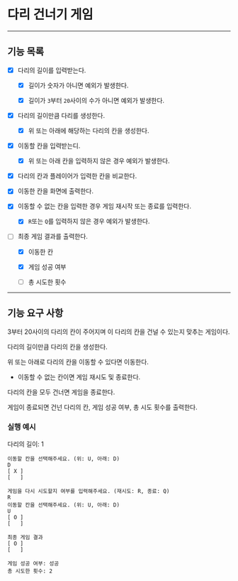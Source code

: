 # 다리 건너기 게임

---
## 기능 목록
- [x] 다리의 길이를 입력받는다.
  - [x] 길이가 숫자가 아니면 예외가 발생한다.
  - [x] 길이가 `3`부터 `20`사이의 수가 아니면 예외가 발생한다.


- [x] 다리의 길이만큼 다리를 생성한다.
  - [x] 위 또는 아래에 해당하는 다리의 칸을 생성한다.


- [x] 이동할 칸을 입력받는디.
  - [x] 위 또는 아래 칸을 입력하지 않은 경우 예외가 발생한다.


- [x] 다리의 칸과 플레이어가 입력한 칸을 비교한다.


- [x] 이동한 칸을 화면에 출력한다.


- [x] 이동할 수 없는 칸을 입력한 경우 게임 재시작 또는 종료를 입력한다.
  - [x] `R`또는 `Q`를 입력하지 않은 경우 예외가 발생한다.


- [ ] 최종 게임 결과를 출력한다.
  - [x] 이동한 칸
  - [x] 게임 성공 여부
  - [ ] 총 시도한 횟수


---
## 기능 요구 사항

3부터 20사이의 다리의 칸이 주어지며 이 다리의 칸을 건널 수 있는지 맞추는 게임이다.

다리의 길이만큼 다리의 칸을 생성한다.

위 또는 아래로 다리의 칸을 이동할 수 있다면 이동한다.
- 이동할 수 없는 칸이면 게임 재시도 및 종료한다.

다리의 칸을 모두 건너면 게임을 종료한다.

게임이 종료되면 건넌 다리의 칸, 게임 성공 여부, 총 시도 횟수를 출력한다.

### 실행 예시

다리의 길이: 1

```
이동할 칸을 선택해주세요. (위: U, 아래: D)
D
[ X ]
[   ]

게임을 다시 시도할지 여부를 입력해주세요. (재시도: R, 종료: Q)
R
이동할 칸을 선택해주세요. (위: U, 아래: D)
U
[ O ]
[   ]

최종 게임 결과
[ O ]
[   ]

게임 성공 여부: 성공
총 시도한 횟수: 2
```